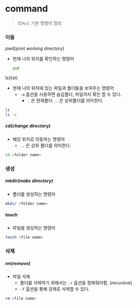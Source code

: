 # command

> 리눅스 기본 명령어 정리

### 이동

pwd(print working directory)

- 현재 나의 위치를 확인하는 명령어

  ```bash
  pwd
  ```

  



ls(list)

- 현재 나의 위치에 있는 파일과 폴더들을 보여주는 명령어
  - `-a` 옵션을 사용하면 숨김폴더, 파일까지 확인 할 수 있다.
    - `.` 은 현재폴더 `..` 은 상위폴더를 의미한다.

```bash
ls
ls -a
```



##### cd(change directory)

- 해당 위치로 이동하는 명령어
  - `..` 은 상위 폴더를 의미한다.

```bash
cd <folder name>
```



### 생성

##### mkdir(make directory)

- 폴더를 생성하는 명령어

``` bash
mkdir <folder name>
```

##### touch

- 파일을 생성하는 명령어

```bash
touch <file name>
```



### 삭제

##### rm(remove)

- 파일 삭제
  - 폴더를 삭제하기 위해서는 `-r` 옵션을 정해줘야함. (recursive)
  - `-f` 옵션을 통해 강제로 삭제할 수 있다.

```bash
rm <file name>
```

